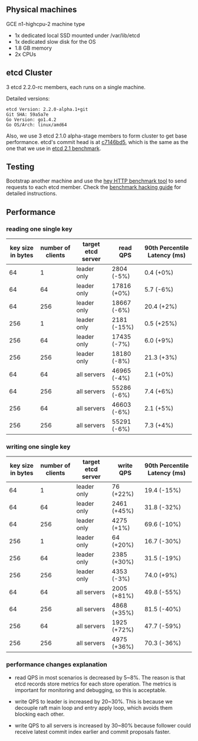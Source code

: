 ## Physical machines

GCE n1-highcpu-2 machine type

- 1x dedicated local SSD mounted under /var/lib/etcd
- 1x dedicated slow disk for the OS
- 1.8 GB memory
- 2x CPUs

## etcd Cluster

3 etcd 2.2.0-rc members, each runs on a single machine.

Detailed versions:

```
etcd Version: 2.2.0-alpha.1+git
Git SHA: 59a5a7e
Go Version: go1.4.2
Go OS/Arch: linux/amd64
```

Also, we use 3 etcd 2.1.0 alpha-stage members to form cluster to get base performance. etcd's commit head is at [c7146bd5][c7146bd5], which is the same as the one that we use in [etcd 2.1 benchmark][etcd-2.1-benchmark].

## Testing

Bootstrap another machine and use the [hey HTTP benchmark tool][hey] to send requests to each etcd member. Check the [benchmark hacking guide][hack-benchmark] for detailed instructions.

## Performance

### reading one single key

| key size in bytes | number of clients | target etcd server | read QPS | 90th Percentile Latency (ms) |
|-------------------|-------------------|--------------------|----------|---------------|
| 64                | 1                 | leader only        | 2804 (-5%) | 0.4 (+0%) |
| 64                | 64                | leader only        | 17816 (+0%) | 5.7 (-6%) |
| 64                | 256               | leader only        | 18667 (-6%) | 20.4 (+2%) |
| 256               | 1                 | leader only        | 2181 (-15%) | 0.5 (+25%) |
| 256               | 64                | leader only        | 17435 (-7%) | 6.0 (+9%) |
| 256               | 256               | leader only        | 18180 (-8%) | 21.3 (+3%) |
| 64                | 64                | all servers        | 46965 (-4%) | 2.1 (+0%) |
| 64                | 256               | all servers        | 55286 (-6%) | 7.4 (+6%) |
| 256               | 64                | all servers        | 46603 (-6%) | 2.1 (+5%) |
| 256               | 256               | all servers        | 55291 (-6%) | 7.3 (+4%) |

### writing one single key

| key size in bytes | number of clients | target etcd server | write QPS | 90th Percentile Latency (ms) |
|-------------------|-------------------|--------------------|-----------|---------------|
| 64                | 1                 | leader only        | 76 (+22%)  | 19.4 (-15%) |
| 64                | 64                | leader only        | 2461 (+45%) | 31.8 (-32%) |
| 64                | 256               | leader only        | 4275 (+1%) | 69.6 (-10%) |
| 256               | 1                 | leader only        | 64 (+20%)  | 16.7 (-30%) |
| 256               | 64                | leader only        | 2385 (+30%) | 31.5 (-19%) |
| 256               | 256               | leader only        | 4353 (-3%) | 74.0 (+9%) |
| 64                | 64                | all servers        | 2005 (+81%) | 49.8 (-55%) |
| 64                | 256               | all servers        | 4868 (+35%) | 81.5 (-40%) |
| 256               | 64                | all servers        | 1925 (+72%) | 47.7 (-59%) |
| 256               | 256               | all servers        | 4975 (+36%) | 70.3 (-36%) |

### performance changes explanation

- read QPS in most scenarios is decreased by 5~8%. The reason is that etcd records store metrics for each store operation. The metrics is important for monitoring and debugging, so this is acceptable.

- write QPS to leader is increased by 20~30%. This is because we decouple raft main loop and entry apply loop, which avoids them blocking each other.

- write QPS to all servers is increased by 30~80% because follower could receive latest commit index earlier and commit proposals faster.

[hey]: https://github.com/rakyll/hey
[c7146bd5]: https://go.etcd.io/etcd/commits/c7146bd5f2c73716091262edc638401bb8229144
[etcd-2.1-benchmark]: etcd-2-1-0-alpha-benchmarks.md
[hack-benchmark]: ../../hack/benchmark/
